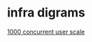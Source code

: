 # infra digrams

[1000 concurrent user scale](https://vampslayer.github.io/infra-diagrams/1000-scale)
